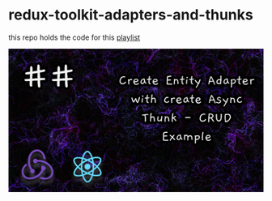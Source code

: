 # redux-toolkit-adapters-and-thunks

this repo holds the code for this [playlist](https://youtube.com/playlist?list=PLM0LBHjz37LW0zVaEjpeCmw-WgglfXWnI)


<img src="thumb.png">